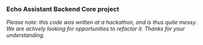 ### Echo Assistant Backend Core project

*Please note: this code was written at a hackathon, and is thus quite messy. We are actively looking for opportunities to refactor it. Thanks for your understanding.*
